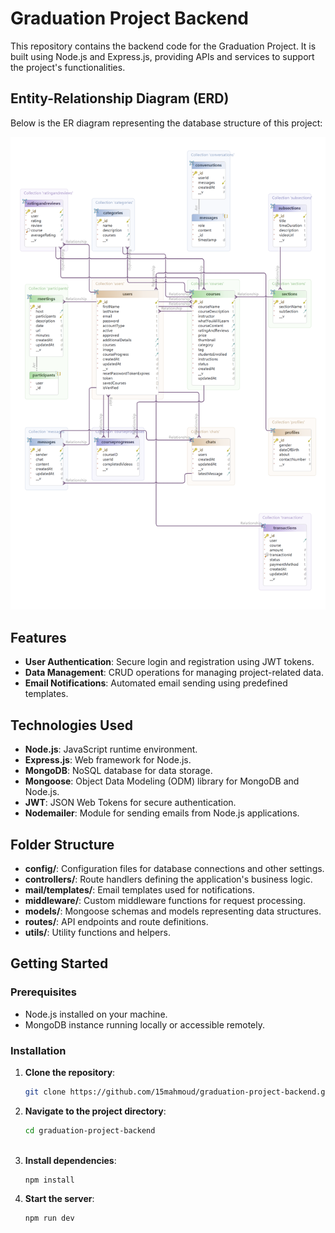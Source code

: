 # Graduation Project Backend

This repository contains the backend code for the Graduation Project. It is built using Node.js and Express.js, providing APIs and services to support the project's functionalities.

## Entity-Relationship Diagram (ERD)

Below is the ER diagram representing the database structure of this project:

![ER Diagram](uml/ERD.png)

## Features

- **User Authentication**: Secure login and registration using JWT tokens.
- **Data Management**: CRUD operations for managing project-related data.
- **Email Notifications**: Automated email sending using predefined templates.

## Technologies Used

- **Node.js**: JavaScript runtime environment.
- **Express.js**: Web framework for Node.js.
- **MongoDB**: NoSQL database for data storage.
- **Mongoose**: Object Data Modeling (ODM) library for MongoDB and Node.js.
- **JWT**: JSON Web Tokens for secure authentication.
- **Nodemailer**: Module for sending emails from Node.js applications.

## Folder Structure

- **config/**: Configuration files for database connections and other settings.
- **controllers/**: Route handlers defining the application's business logic.
- **mail/templates/**: Email templates used for notifications.
- **middleware/**: Custom middleware functions for request processing.
- **models/**: Mongoose schemas and models representing data structures.
- **routes/**: API endpoints and route definitions.
- **utils/**: Utility functions and helpers.

## Getting Started

### Prerequisites

- Node.js installed on your machine.
- MongoDB instance running locally or accessible remotely.

### Installation

1. **Clone the repository**:

   ```bash
   git clone https://github.com/15mahmoud/graduation-project-backend.git

2. **Navigate to the project directory**:

   ```bash
   cd graduation-project-backend
  
3. **Install dependencies**:

    ```bash
   npm install
    
4. **Start the server**:
 
   ```bash
   npm run dev





   
